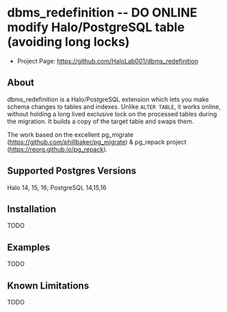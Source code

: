 # dbms_redefinition -- DO ONLINE modify Halo/PostgreSQL table (avoiding long locks)

- Project Page: https://github.com/HaloLab001/dbms_redefinition


## About

dbms_redefinition is a Halo/PostgreSQL extension which lets you make schema
changes to tables and indexes. Unlike `ALTER TABLE`, it works online, without
holding a long lived exclusive lock on the processed tables during the
migration. It builds a copy of the target table and swaps them.


The work based on the excellent pg_migrate (https://github.com/phillbaker/pg_migrate) &
pg_repack project (https://reorg.github.io/pg_repack).

## Supported Postgres Versions

Halo 14, 15, 16; PostgreSQL 14,15,16

## Installation

TODO

## Examples

TODO

## Known Limitations

TODO

